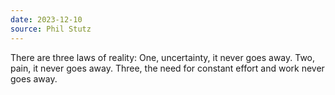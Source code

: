```yaml
---
date: 2023-12-10
source: Phil Stutz
---
```


There are three laws of reality: One, uncertainty, it never goes away. Two, pain, it never goes away. Three, the need for constant effort and work never goes away.
